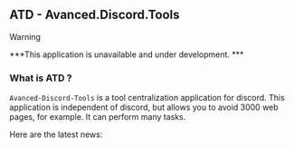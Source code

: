 ## ATD - Avanced.Discord.Tools

> [!WARNING]
> ***This application is unavailable and under development. ***
### __What is ATD ?__
`Avanced-Discord-Tools` is a tool centralization application for discord. This application is independent of discord, but allows you to avoid 3000 web pages, for example. It can perform many tasks. 

Here are the latest news:
